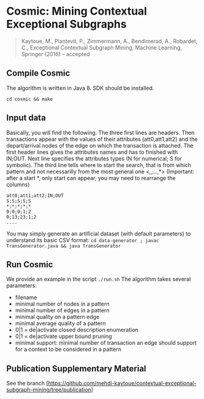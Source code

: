 # Cosmic: Mining Contextual Exceptional Subgraphs

>Kaytoue, M., Plantevit, P., Zimmermann, A., Bendimerad, A., Robardet, C., Exceptional Contextual
>Subgraph Mining, Machine Learning, Springer (2016) – accepted

## Compile Cosmic
The algorithm is written in Java 8. SDK should be installed. 
```
cd cosmic && make
```

## Input data
Basically, you will find the following. The three first lines are headers. Then transactions appear with the values of their attributes (att0,att1,att2) and the depart/arrival nodes of the edge on which the transaction is attached. The first header lines gives the attributes names and has to finished with IN;OUT. Next line specifies the attributes types (N for numerical; S for symbolic). The third line tells where to start the search, that is from which pattern and not necessarilly from the most general one <*,*,...,*> (Important: after a start *, only start can appear, you may need to rearrange the columns)
```
att0;att1;att2;IN;OUT
S;S;S;S;S
*;*;*;*;*
0;0;0;1;2
0;13;23;1;2
....
```
You may simply generate an artificial dataset (with default parameters) to understand its basic CSV format: ```cd data-generator ; javac TransGenerator.java && java TransGenerator```

## Run Cosmic
We provide an example in the script ```./run.sh```
The algorithm takes several parameters:
* filename 
* minimal number of nodes in a pattern
* minimal number of edges in a pattern
* minimal quality on a pattern edge
* minimal average quality of a pattern
* 0|1 = de|activate closed description enumeration
* 0|1 = de|activate upper bound pruning
* minimal support: minimal number of transaction an edge should support for a context to be considered in a pattern

## Publication Supplementary Material
See the branch [https://github.com/mehdi-kaytoue/contextual-exceptional-subgraph-mining/tree/publication]
